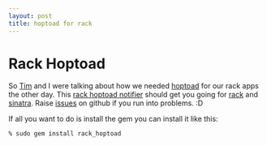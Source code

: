 ```yaml
--- 
layout: post
title: hoptoad for rack
---
```


Rack Hoptoad
============

So [Tim](http://spork.in) and I were talking about how we needed
[hoptoad](http://hoptoadapp.com) for our rack apps the other day.  This [rack
hoptoad notifier](http://github.com/atmos/rack_hoptoad) should get you going
for [rack](http://github.com/rack/rack) and
[sinatra](http://www.sinatrarb.com).  Raise
[issues](http://github.com/atmos/rack_hoptoad/issues) on github if you run into
problems. :D

If all you want to do is install the gem you can install it like this:

`% sudo gem install rack_hoptoad`
